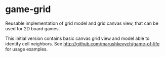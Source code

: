 game-grid
============

Reusable implementation of grid model and grid canvas view, that can be used for 2D board games.

This initial version contains basic canvas grid view and model able to identify cell neighbors.
See http://github.com/marushkevych/game-of-life for usage examples.